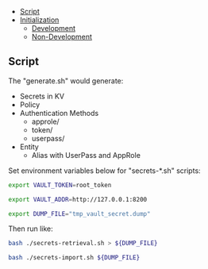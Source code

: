 - [Script](#script)
- [Initialization](#initialization)
  - [Development](#development)
  - [Non-Development](#non-development)

## Script
The "generate.sh" would generate:
- Secrets in KV
- Policy
- Authentication Methods
  - approle/
  - token/
  - userpass/
- Entity
  - Alias with UserPass and AppRole

Set environment variables below for  "secrets-*.sh" scripts:
```sh
export VAULT_TOKEN=root_token

export VAULT_ADDR=http://127.0.0.1:8200

export DUMP_FILE="tmp_vault_secret.dump"
```

Then run like:
```sh
bash ./secrets-retrieval.sh > ${DUMP_FILE}

bash ./secrets-import.sh ${DUMP_FILE}
```

